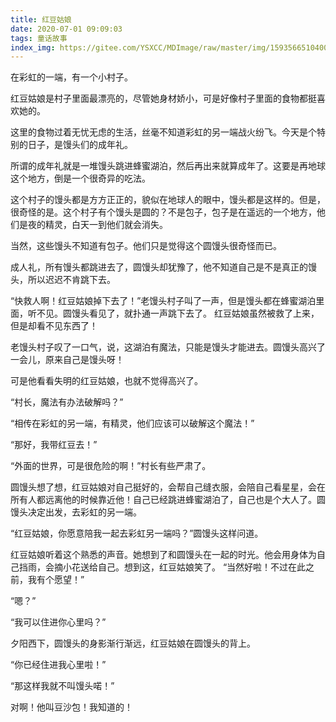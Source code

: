 ```yaml
---
title: 红豆姑娘
date: 2020-07-01 09:09:03
tags: 童话故事
index_img: https://gitee.com/YSXCC/MDImage/raw/master/img/1593566510400.jpeg
---
```

在彩虹的一端，有一个小村子。

红豆姑娘是村子里面最漂亮的，尽管她身材娇小，可是好像村子里面的食物都挺喜欢她的。

这里的食物过着无忧无虑的生活，丝毫不知道彩虹的另一端战火纷飞。今天是个特别的日子，是馒头们的成年礼。

所谓的成年礼就是一堆馒头跳进蜂蜜湖泊，然后再出来就算成年了。这要是再地球这个地方，倒是一个很奇异的吃法。

这个村子的馒头都是方方正正的，貌似在地球人的眼中，馒头都是这样的。但是，很奇怪的是。这个村子有个馒头是圆的？不是包子，包子是在遥远的一个地方，他们是夜的精灵，白天一到他们就会消失。

当然，这些馒头不知道有包子。他们只是觉得这个圆馒头很奇怪而已。

成人礼，所有馒头都跳进去了，圆馒头却犹豫了，他不知道自己是不是真正的馒头，所以迟迟不肯跳下去。

“快救人啊！红豆姑娘掉下去了！”老馒头村子叫了一声，但是馒头都在蜂蜜湖泊里面，听不见。圆馒头看见了，就扑通一声跳下去了。
红豆姑娘虽然被救了上来，但是却看不见东西了！

老馒头村子叹了一口气，说，这湖泊有魔法，只能是馒头才能进去。圆馒头高兴了一会儿，原来自己是馒头呀！

可是他看看失明的红豆姑娘，也就不觉得高兴了。

“村长，魔法有办法破解吗？”

“相传在彩虹的另一端，有精灵，他们应该可以破解这个魔法！”

“那好，我带红豆去！”

“外面的世界，可是很危险的啊！”村长有些严肃了。

圆馒头想了想，红豆姑娘对自己挺好的，会帮自己缝衣服，会陪自己看星星，会在所有人都远离他的时候靠近他！自己已经跳进蜂蜜湖泊了，自己也是个大人了。圆馒头决定出发，去彩虹的另一端。

“红豆姑娘，你愿意陪我一起去彩虹另一端吗？”圆馒头这样问道。

红豆姑娘听着这个熟悉的声音。她想到了和圆馒头在一起的时光。他会用身体为自己挡雨，会摘小花送给自己。想到这，红豆姑娘笑了。
“当然好啦！不过在此之前，我有个愿望！”

“嗯？”

“我可以住进你心里吗？”

夕阳西下，圆馒头的身影渐行渐远，红豆姑娘在圆馒头的背上。

“你已经住进我心里啦！”

“那这样我就不叫馒头喏！”

对啊！他叫豆沙包！我知道的！